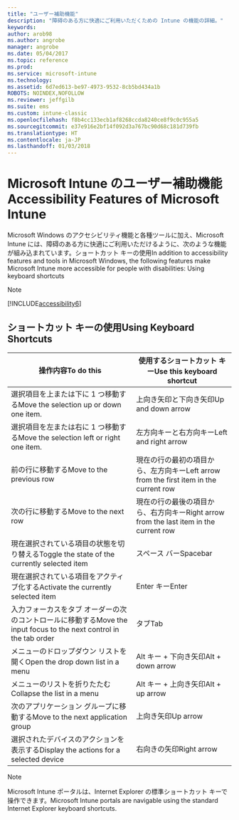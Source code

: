 ```yaml
---
title: "ユーザー補助機能"
description: "障碍のある方に快適にご利用いただくための Intune の機能の詳細。"
keywords: 
author: arob98
ms.author: angrobe
manager: angrobe
ms.date: 05/04/2017
ms.topic: reference
ms.prod: 
ms.service: microsoft-intune
ms.technology: 
ms.assetid: 6d7ed613-be97-4973-9532-8cb5bd434a1b
ROBOTS: NOINDEX,NOFOLLOW
ms.reviewer: jeffgilb
ms.suite: ems
ms.custom: intune-classic
ms.openlocfilehash: f8b4cc133ecb1af8268ccda8240ce8f9c0c955a5
ms.sourcegitcommit: e37e916e2bf14f092d3a767bc90d68c181d739fb
ms.translationtype: HT
ms.contentlocale: ja-JP
ms.lasthandoff: 01/03/2018
---
```

# <a name="accessibility-features-of-microsoft-intune"></a><span data-ttu-id="1420e-103">Microsoft Intune のユーザー補助機能</span><span class="sxs-lookup"><span data-stu-id="1420e-103">Accessibility Features of Microsoft Intune</span></span>
<span data-ttu-id="1420e-104">Microsoft Windows のアクセシビリティ機能と各種ツールに加え、Microsoft Intune には、障碍のある方に快適にご利用いただけるように、次のような機能が組み込まれています。ショートカット キーの使用</span><span class="sxs-lookup"><span data-stu-id="1420e-104">In addition to accessibility features and tools in Microsoft Windows, the following features make Microsoft Intune more accessible for people with disabilities: Using keyboard shortcuts</span></span>

> [!NOTE]
> [!INCLUDE[accessibility6](./includes/accessibility6_md.md)]

## <a name="using-keyboard-shortcuts"></a><span data-ttu-id="1420e-105">ショートカット キーの使用</span><span class="sxs-lookup"><span data-stu-id="1420e-105">Using Keyboard Shortcuts</span></span>

|<span data-ttu-id="1420e-106">操作内容</span><span class="sxs-lookup"><span data-stu-id="1420e-106">To do this</span></span>|<span data-ttu-id="1420e-107">使用するショートカット キー</span><span class="sxs-lookup"><span data-stu-id="1420e-107">Use this keyboard shortcut</span></span>|
|--------------|------------------------------|
|<span data-ttu-id="1420e-108">選択項目を上または下に 1 つ移動する</span><span class="sxs-lookup"><span data-stu-id="1420e-108">Move the selection up or down one item.</span></span>|<span data-ttu-id="1420e-109">上向き矢印と下向き矢印</span><span class="sxs-lookup"><span data-stu-id="1420e-109">Up and down arrow</span></span>|
|<span data-ttu-id="1420e-110">選択項目を左または右に 1 つ移動する</span><span class="sxs-lookup"><span data-stu-id="1420e-110">Move the selection left or right one item.</span></span>|<span data-ttu-id="1420e-111">左方向キーと右方向キー</span><span class="sxs-lookup"><span data-stu-id="1420e-111">Left and right arrow</span></span>|
|<span data-ttu-id="1420e-112">前の行に移動する</span><span class="sxs-lookup"><span data-stu-id="1420e-112">Move to the previous row</span></span>|<span data-ttu-id="1420e-113">現在の行の最初の項目から、左方向キー</span><span class="sxs-lookup"><span data-stu-id="1420e-113">Left arrow from the first item in the current row</span></span>|
|<span data-ttu-id="1420e-114">次の行に移動する</span><span class="sxs-lookup"><span data-stu-id="1420e-114">Move to the next row</span></span>|<span data-ttu-id="1420e-115">現在の行の最後の項目から、右方向キー</span><span class="sxs-lookup"><span data-stu-id="1420e-115">Right arrow from the last item in the current row</span></span>|
|<span data-ttu-id="1420e-116">現在選択されている項目の状態を切り替える</span><span class="sxs-lookup"><span data-stu-id="1420e-116">Toggle the state of the currently selected item</span></span>|<span data-ttu-id="1420e-117">スペース バー</span><span class="sxs-lookup"><span data-stu-id="1420e-117">Spacebar</span></span>|
|<span data-ttu-id="1420e-118">現在選択されている項目をアクティブ化する</span><span class="sxs-lookup"><span data-stu-id="1420e-118">Activate the currently selected item</span></span>|<span data-ttu-id="1420e-119">Enter キー</span><span class="sxs-lookup"><span data-stu-id="1420e-119">Enter</span></span>|
|<span data-ttu-id="1420e-120">入力フォーカスをタブ オーダーの次のコントロールに移動する</span><span class="sxs-lookup"><span data-stu-id="1420e-120">Move the input focus to the next control in the tab order</span></span>|<span data-ttu-id="1420e-121">タブ</span><span class="sxs-lookup"><span data-stu-id="1420e-121">Tab</span></span>|
|<span data-ttu-id="1420e-122">メニューのドロップダウン リストを開く</span><span class="sxs-lookup"><span data-stu-id="1420e-122">Open the drop down list in a menu</span></span>|<span data-ttu-id="1420e-123">Alt キー + 下向き矢印</span><span class="sxs-lookup"><span data-stu-id="1420e-123">Alt + down arrow</span></span>|
|<span data-ttu-id="1420e-124">メニューのリストを折りたたむ</span><span class="sxs-lookup"><span data-stu-id="1420e-124">Collapse the list in a menu</span></span>|<span data-ttu-id="1420e-125">Alt キー + 上向き矢印</span><span class="sxs-lookup"><span data-stu-id="1420e-125">Alt + up arrow</span></span>|
|<span data-ttu-id="1420e-126">次のアプリケーション グループに移動する</span><span class="sxs-lookup"><span data-stu-id="1420e-126">Move to the next application group</span></span>|<span data-ttu-id="1420e-127">上向き矢印</span><span class="sxs-lookup"><span data-stu-id="1420e-127">Up arrow</span></span>|
|<span data-ttu-id="1420e-128">選択されたデバイスのアクションを表示する</span><span class="sxs-lookup"><span data-stu-id="1420e-128">Display the actions for a selected device</span></span>|<span data-ttu-id="1420e-129">右向きの矢印</span><span class="sxs-lookup"><span data-stu-id="1420e-129">Right arrow</span></span>|

> [!NOTE]
> <span data-ttu-id="1420e-130">Microsoft Intune ポータルは、Internet Explorer の標準ショートカット キーで操作できます。</span><span class="sxs-lookup"><span data-stu-id="1420e-130">Microsoft Intune portals are navigable using the standard Internet Explorer keyboard shortcuts.</span></span>
